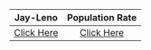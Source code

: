 | Jay-Leno 	| Population Rate 	|
|:--------:	|:---------------:	|
|[Click Here](Jay-Leno/main.py)          	|[Click Here](Population-Rate/birth_deaths.ipynb)                 	|